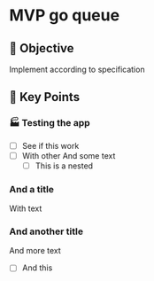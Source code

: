 # MVP go queue

## 🎯 Objective

<!-- Brief description of what needs to be accomplished -->

Implement according to specification

## 🔑 Key Points

### 🏭 Testing the app

<!-- Key point what needs to be accomplished, representing the idea of this Task -->

- [ ] See if this work
- [ ] With other
And some text
    - [ ] This is a nested
### And a title
With text

### And another title

<!-- Key point what needs to be accomplished, representing the idea of this Task -->

And more text
- [ ] And this
